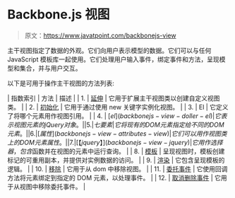 # Backbone.js 视图

> 原文：<https://www.javatpoint.com/backbonejs-view>

主干视图指定了数据的外观。它们向用户表示模型的数据。它们可以与任何 JavaScript 模板库一起使用。它们处理用户输入事件，绑定事件和方法，呈现模型和集合，并与用户交互。

以下是可用于操作主干视图的方法列表:

| 指数索引 | 方法 | 描述 |
| 1. | [延伸](backbonejs-view-extend) | 它用于扩展主干视图类以创建自定义视图类。 |
| 2. | [初始化](backbonejs-view-initialize) | 它用于通过使用 new 关键字实例化视图。 |
| 3. | El | 它定义了将哪个元素用作视图引用。 |
| 4. | [$el](backbonejs-view-doller-el) | 它表示视图元素的 jQuery 对象。 |
| 5. | 七要素 | 它将现有的 DOM 元素指定给不同的 DOM 元素。 |
| 6. | [属性](backbonejs-view-attributes-view) | 它们可以用作视图类上的 DOM 元素属性。 |
| 7. | [【jquery】](backbonejs-view-jquery) | 它用作选择器，包含$函数并在视图的元素中运行查询。 |
| 8. | [模板](backbonejs-view-template) | 呈现视图时，模板创建标记的可重用副本，并提供对实例数据的访问。 |
| 9. | [渲染](backbonejs-view-render) | 它包含呈现模板的逻辑。 |
| 10. | [移除](backbonejs-view-remove) | 它用于从 dom 中移除视图。 |
| 11. | [委托事件](backbonejs-view-delegateevents) | 它使用回调方法将元素绑定到指定的 DOM 元素，以处理事件。 |
| 12. | [取消删除事件](backbonejs-view-undeligateevent) | 它用于从视图中移除委托事件。 |